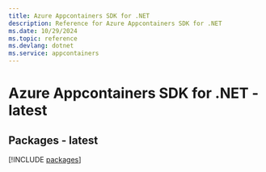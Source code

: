 ```yaml
---
title: Azure Appcontainers SDK for .NET
description: Reference for Azure Appcontainers SDK for .NET
ms.date: 10/29/2024
ms.topic: reference
ms.devlang: dotnet
ms.service: appcontainers
---
```

# Azure Appcontainers SDK for .NET - latest
## Packages - latest
[!INCLUDE [packages](appcontainers-index.md)]